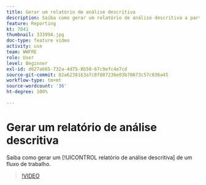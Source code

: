 ```yaml
---
title: Gerar um relatório de análise descritiva
description: Saiba como gerar um relatório de análise descritiva a partir de um fluxo de trabalho no Adobe Campaign V8.
feature: Reporting
kt: 7841
thumbnail: 333994.jpg
doc-type: feature video
activity: use
team: WWFRE
role: User
level: Beginner
exl-id: d627a665-732a-4d75-8b50-67c9efc4e7cd
source-git-commit: 02a6238163a7c8f887236e03b78673c57c836a45
workflow-type: tm+mt
source-wordcount: '36'
ht-degree: 100%

---
```


# Gerar um relatório de análise descritiva

Saiba como gerar um [!UICONTROL relatório de análise descritiva] de um fluxo de trabalho.

>[!VIDEO](https://video.tv.adobe.com/v/333994?quality=12)
